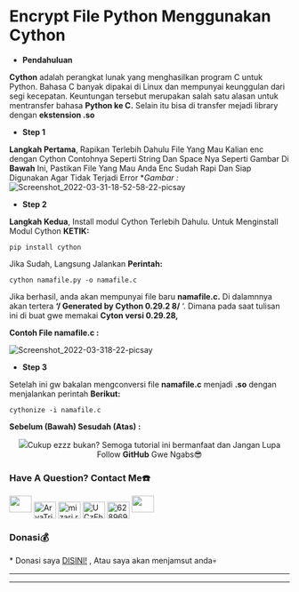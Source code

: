 # Encrypt File Python Menggunakan Cython
- **Pendahuluan**

**Cython** adalah perangkat lunak yang menghasilkan program C untuk Python. Bahasa C banyak dipakai di Linux dan mempunyai keunggulan dari segi kecepatan. Keuntungan tersebut merupakan salah satu alasan untuk mentransfer bahasa **Python ke C.** Selain itu bisa di transfer mejadi library dengan **ekstension .so**

- **Step 1**

**Langkah Pertama**, Rapikan Terlebih Dahulu File Yang Mau Kalian enc dengan Cython Contohnya Seperti String Dan Space Nya Seperti Gambar Di **Bawah** Ini, Pastikan File Yang Mau Anda Enc Sudah 
Rapi Dan Siap Digunakan Agar Tidak Terjadi Error
**Gambar :*
![Screenshot_2022-03-31-18-52-58-22-picsay](https://user-images.githubusercontent.com/94946818/161064853-ad567883-5547-4e8e-a1a3-3486633536db.png)


- **Step 2**

**Langkah Kedua**, Install modul Cython Terlebih Dahulu. Untuk Menginstall Modul Cython **KETIK:**
```
pip install cython
```
Jika Sudah, Langsung Jalankan **Perintah:**
```
cython namafile.py -o namafile.c
```
Jika berhasil, anda akan mempunyai file baru **namafile.c.** Di dalamnnya akan tertera **‘/ Generated by Cython 0.29.2 8/** ‘. Dimana pada saat tulisan ini di buat gwe memakai **Cyton versi 0.29.28,** 

**Contoh File namafile.c :**

![Screenshot_2022-03-318-22-picsay](https://user-images.githubusercontent.com/94946818/161064960-018da045-b6ee-41d8-a733-02e3ca01e550.png)


- **Step 3**

Setelah ini gw bakalan mengconversi file **namafile.c** menjadi **.so** dengan menjalankan perintah **Berikut:** 
```
cythonize -i namafile.c
```
**Sebelum (Bawah) Sesudah (Atas) :**

<p align="center"><img src="https://user-images.githubusercontent.com/94946818/161065018-9aa9b644-7eb6-44df-bb65-a19b7aa184a7.jpg"

Cukup ezzz bukan? Semoga tutorial ini bermanfaat
dan Jangan Lupa Follow **GitHub** Gwe Ngabs😎

<h3 align="left">Have A Question? Contact Me☎️</h3>
<p align="left">
<a href="https://www.github.com/Ruphas-Mafahl-XD"><img height="30" width="40" src="https://camo.githubusercontent.com/b079fe922f00c4b86f1b724fbc2e8141c468794ce8adbc9b7456e5e1ad09c622/68747470733a2f2f6564656e742e6769746875622e696f2f537570657254696e7949636f6e732f696d616765732f7376672f6769746875622e737667"></a>
<a href="https://fb.com/AryaTrickers2020" target="blank"><img align="center" src="https://raw.githubusercontent.com/rahuldkjain/github-profile-readme-generator/master/src/images/icons/Social/facebook.svg" alt="AryaTrickers2020" height="30" width="40" /></a>
<a href="https://instagram.com/mizari.rhein" target="blank"><img align="center" src="https://raw.githubusercontent.com/rahuldkjain/github-profile-readme-generator/master/src/images/icons/Social/instagram.svg" alt="mizari.rhein" height="30" width="40" /></a>
<a href="https://youtube.com/channel/UCzEhsJYu90gM5A8lmv1axYQ" target="blank"><img align="center" src="https://raw.githubusercontent.com/rahuldkjain/github-profile-readme-generator/master/src/images/icons/Social/youtube.svg" alt="UCzEhsJYu90gM5A8lmv1axYQ" height="30" width="40" /></a>
<a href="https://wa.me/6289694295787?text=Halo+Bang+Arya" target="blank"><img align="center" src="https://raw.githubusercontent.com/rahuldkjain/github-profile-readme-generator/master/src/images/icons/Social/whatsapp.svg" alt="6289694295787" height="30" width="40" /></a>
<a href="https://www.messenger.com/AryaTrickers2020"><img height="30" width="40" src="https://camo.githubusercontent.com/0b9b5efe8bd5edcdaec78496cf9ddaf6d98cd2b2574e23d5deca0b5e7eae583a/68747470733a2f2f6564656e742e6769746875622e696f2f537570657254696e7949636f6e732f696d616765732f7376672f6d657373656e6765722e737667"></a>

<h3 align="left">Donasi💰</h3>
* Donasi saya  <a href="https://saweria.co/AryaAdinata">DISINI!</a>
, Atau saya akan menjamsut anda💀
 
------
------
